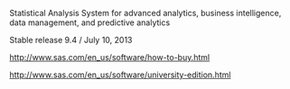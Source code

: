 Statistical Analysis System for advanced analytics, business intelligence, data management, and predictive analytics

Stable release	9.4 / July 10, 2013


http://www.sas.com/en_us/software/how-to-buy.html

http://www.sas.com/en_us/software/university-edition.html
